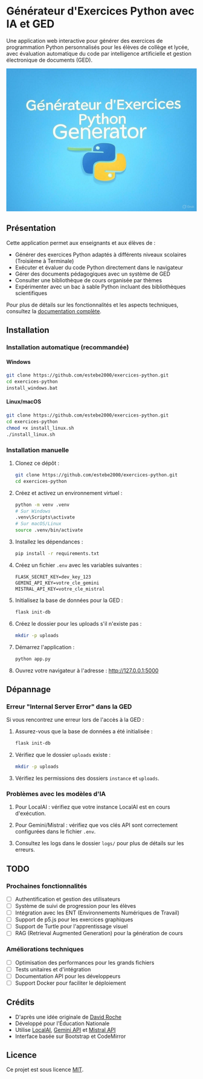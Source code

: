 # Générateur d'Exercices Python avec IA et GED

Une application web interactive pour générer des exercices de programmation Python personnalisés pour les élèves de collège et lycée, avec évaluation automatique du code par intelligence artificielle et gestion électronique de documents (GED).

![Logo du projet](static/logo.jpg)

## Présentation

Cette application permet aux enseignants et aux élèves de :
- Générer des exercices Python adaptés à différents niveaux scolaires (Troisième à Terminale)
- Exécuter et évaluer du code Python directement dans le navigateur
- Gérer des documents pédagogiques avec un système de GED
- Consulter une bibliothèque de cours organisée par thèmes
- Expérimenter avec un bac à sable Python incluant des bibliothèques scientifiques

Pour plus de détails sur les fonctionnalités et les aspects techniques, consultez la [documentation complète](DOCUMENTATION.md).

## Installation

### Installation automatique (recommandée)

#### Windows
```bash
git clone https://github.com/estebe2000/exercices-python.git
cd exercices-python
install_windows.bat
```

#### Linux/macOS
```bash
git clone https://github.com/estebe2000/exercices-python.git
cd exercices-python
chmod +x install_linux.sh
./install_linux.sh
```

### Installation manuelle

1. Clonez ce dépôt :
   ```bash
   git clone https://github.com/estebe2000/exercices-python.git
   cd exercices-python
   ```

2. Créez et activez un environnement virtuel :
   ```bash
   python -m venv .venv
   # Sur Windows
   .venv\Scripts\activate
   # Sur macOS/Linux
   source .venv/bin/activate
   ```

3. Installez les dépendances :
   ```bash
   pip install -r requirements.txt
   ```

4. Créez un fichier `.env` avec les variables suivantes :
   ```
   FLASK_SECRET_KEY=dev_key_123
   GEMINI_API_KEY=votre_cle_gemini
   MISTRAL_API_KEY=votre_cle_mistral
   ```

5. Initialisez la base de données pour la GED :
   ```bash
   flask init-db
   ```

6. Créez le dossier pour les uploads s'il n'existe pas :
   ```bash
   mkdir -p uploads
   ```

7. Démarrez l'application :
   ```bash
   python app.py
   ```

8. Ouvrez votre navigateur à l'adresse : http://127.0.0.1:5000

## Dépannage

### Erreur "Internal Server Error" dans la GED

Si vous rencontrez une erreur lors de l'accès à la GED :

1. Assurez-vous que la base de données a été initialisée :
   ```bash
   flask init-db
   ```

2. Vérifiez que le dossier `uploads` existe :
   ```bash
   mkdir -p uploads
   ```

3. Vérifiez les permissions des dossiers `instance` et `uploads`.

### Problèmes avec les modèles d'IA

1. Pour LocalAI : vérifiez que votre instance LocalAI est en cours d'exécution.

2. Pour Gemini/Mistral : vérifiez que vos clés API sont correctement configurées dans le fichier `.env`.

3. Consultez les logs dans le dossier `logs/` pour plus de détails sur les erreurs.

## TODO

### Prochaines fonctionnalités
- [ ] Authentification et gestion des utilisateurs
- [ ] Système de suivi de progression pour les élèves
- [ ] Intégration avec les ENT (Environnements Numériques de Travail)
- [ ] Support de p5.js pour les exercices graphiques
- [ ] Support de Turtle pour l'apprentissage visuel
- [ ] RAG (Retrieval Augmented Generation) pour la génération de cours

### Améliorations techniques
- [ ] Optimisation des performances pour les grands fichiers
- [ ] Tests unitaires et d'intégration
- [ ] Documentation API pour les développeurs
- [ ] Support Docker pour faciliter le déploiement

## Crédits

- D'après une idée originale de [David Roche](https://www.linkedin.com/in/david-roche-34b9a024a/)
- Développé pour l'Éducation Nationale
- Utilise [LocalAI](https://localai.io/), [Gemini API](https://ai.google.dev/) et [Mistral API](https://mistral.ai/)
- Interface basée sur Bootstrap et CodeMirror

## Licence

Ce projet est sous licence [MIT](LICENSE).
